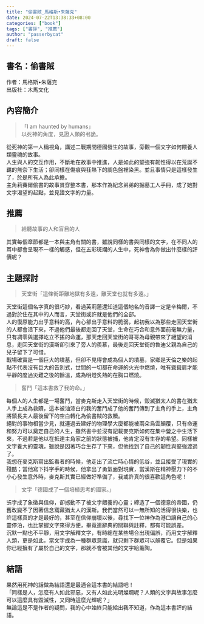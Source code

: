 ```yaml
---
title: "偷書賊_馬格斯•朱薩克"
date: 2024-07-22T13:38:33+08:00
categories: ["book"]
tags: ["書評", "推薦"]
author: "passerbycat"
draft: false
---
```


## 書名：偷書賊  
作者：馬格斯•朱薩克  
出版社：木馬文化  

## 內容簡介  
> 「I am haunted by humans」  
> 以死神的角度，見證人類的弔詭。

從死神的第一人稱視角，講述二戰期間德國發生的故事，旁觀一個文字如何餵養人類靈魂的故事。  
人生與人的交互作用，不斷地在故事中推進，人是如此的堅強有韌性得以在荒誕不羈的無奈下生活；卻同樣在傷痕與狂熱下的調色盤裡染黑。並且事情只是這樣發生了，於是所有人為此承擔。  
主角莉賽爾偷書的故事貫穿整本書，那本作為紀念弟弟的掘墓工人手冊，成了她對文字渴望的起點，並見證文字的力量。  

## 推薦  
> 給聽故事的人和盲目的人  

其實每個章節都是一本與主角有關的書，雖說同樣的書與同樣的文字，在不同人的耳中都會呈現不一樣的觸感，但在五彩斑斕的人生中，死神會為你做出什麼樣的評價呢？  

## 主題探討
> 天堂街「這條街距離地獄有多遠，離天堂也就有多遠。」  

天堂街這個名字真的很巧妙，看過芙莉蓮還知道這個地名的音譯一定是辛梅爾，不過對於住在其中的人而言，天堂街或許就是他們的全部。  
人的復原能力出乎意料的高，內心卻出乎意料的脆弱，起初我以為那些走回天堂街的人都會活下來，不過他們最後都走回了天堂，生命在巧合和意外面前毫無力量，只有凋零與選擇屹立不搖的命運，那天走回天堂街的哥哥為母親帶來了絕望的消息，走回天堂街的漢斯卻引來了旁人的羨慕，最後走回天堂街的魯迪父親為自己的兒子留下了可惜。  
戰場確實是一個巨大的墳墓，但卻不見得會成為個人的墳墓，家鄉是天倫之樂的起點不代表沒有巨大的告別式，世間的一切都在命運的火光中燃燒，唯有聳聳肩才能平靜的度過災難之後的餘溫，成為明燈炙熱的在胸口燃燒。  

> 奮鬥「這本書救了我的命。」  

每個人的人生都是一場奮鬥，當麥克斯走入天堂街的時候，毀滅猶太人的書在猶太人手上成為救贖，這本被油漆白的我的奮鬥成了他的奮鬥傳到了主角的手上，主角將鎮長夫人最後留下的空白轉化為偷書賊的救贖。  
絕對的事物相當少見，就連過去建好的物理學大廈都能被兩朵烏雲顛覆，只有命運和努力可以奠定自己的人生，雖然書中並沒有記載麥克斯如何在集中營之中生活下來，不過若是他以在抵達主角家之前的狀態被捕，他肯定沒有生存的希望。同樣被文字養大的靈魂，雖說是因著巧合生存了下來，但他找到了自己的韌性與堅強渡過了。  
我想在麥克斯寫出監看者的時候，他走出了流亡時心情的低谷，並且接受了現實的殘酷；當他寫下抖字手的時候，他拿出了勇氣面對現實，當漢斯在精神壓力下的不小心發生意外時，麥克斯其實已經做好準備了，我或許真的很喜歡這角色呢！  

> 文字「德國成了一個培植思考的國家。」  

卐字成了象徵與信仰，卻撼動不了被文字餵養的心靈；締造了一個德意的帝國，仍舊改變不了因著信念窩藏猶太人的漢斯。我們當然可以一無所知的活得很快樂，也許這樣真的才是最好的，甚至在信仰崩壞以後，尋找下一位神作為港口讓自己的心靈停泊，也比掌握文字來得方便，畢竟連辭典的關聯與註釋，都有可能誤差。  
沉默一點也不平靜，用文字解釋文字，有時總在某些場合出現偏誤，而用文字解釋人類，更是如此，當文字成為一種群眾意識，就只剩下群眾可以顛覆它。但是如果你已經擁有了屬於自己的文字，那就不會被其他的文字給薰陶。  

## 結語  
果然用死神的話做為結語還是最適合這本書的結語吧！  
「同樣是人，怎麼有人如此邪惡，又有人如此光明燦爛呢？人類的文字與故事怎麼可以這麼具有毀滅性，又同時這麼光輝呢？」  
無論這是不是作者的疑問，我的心中始終只能給出我不知道，作為這本書評的結語。  